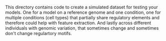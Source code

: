 This directory contains code to create a simulated dataset for testing your models. One for a model on a reference genome and one condition, one for multiple conditions (cell types) that partially share regulatory elements and therefore could help with feature extraction. And lastly across different individuals with genomic variation, that sometimes change and sometimes don't change regulartory motifs. 
